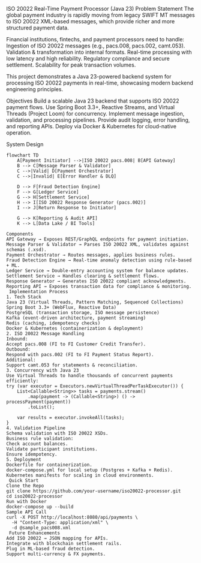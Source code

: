 ISO 20022 Real-Time Payment Processor (Java 23)
 Problem Statement
The global payment industry is rapidly moving from legacy SWIFT MT messages to ISO 20022 XML-based messages, which provide richer and more structured payment data.

Financial institutions, fintechs, and payment processors need to handle:
Ingestion of ISO 20022 messages (e.g., pacs.008, pacs.002, camt.053).
Validation & transformation into internal formats.
Real-time processing with low latency and high reliability.
Regulatory compliance and secure settlement.
Scalability for peak transaction volumes.

This project demonstrates a Java 23-powered backend system for processing ISO 20022 payments in real-time, showcasing modern backend engineering principles.

 Objectives
Build a scalable Java 23 backend that supports ISO 20022 payment flows.
Use Spring Boot 3.3+, Reactive Streams, and Virtual Threads (Project Loom) for concurrency.
Implement message ingestion, validation, and processing pipelines.
Provide audit logging, error handling, and reporting APIs.
Deploy via Docker & Kubernetes for cloud-native operation.

 System Design
```mermaid
flowchart TD
    A[Payment Initiator] -->|ISO 20022 pacs.008| B[API Gateway]
    B --> C[Message Parser & Validator]
    C -->|Valid| D[Payment Orchestrator]
    C -->|Invalid| E[Error Handler & DLQ]

    D --> F[Fraud Detection Engine]
    F --> G[Ledger Service]
    G --> H[Settlement Service]
    H --> I[ISO 20022 Response Generator (pacs.002)]
    I --> J[Return Response to Initiator]

    G --> K[Reporting & Audit API]
    K --> L[Data Lake / BI Tools]

Components
API Gateway → Exposes REST/GraphQL endpoints for payment initiation.
Message Parser & Validator → Parses ISO 20022 XML, validates against schemas (.xsd).
Payment Orchestrator → Routes messages, applies business rules.
Fraud Detection Engine → Real-time anomaly detection using rule-based + ML.
Ledger Service → Double-entry accounting system for balance updates.
Settlement Service → Handles clearing & settlement flows.
Response Generator → Generates ISO 20022 compliant acknowledgments.
Reporting API → Exposes transaction data for compliance & monitoring.
 Implementation Process
1. Tech Stack
Java 23 (Virtual Threads, Pattern Matching, Sequenced Collections)
Spring Boot 3.3+ (WebFlux, Reactive Data)
PostgreSQL (transaction storage, ISO message persistence)
Kafka (event-driven architecture, payment streaming)
Redis (caching, idempotency checks)
Docker & Kubernetes (containerization & deployment)
2. ISO 20022 Message Handling
Inbound:
Accept pacs.008 (FI to FI Customer Credit Transfer).
Outbound:
Respond with pacs.002 (FI to FI Payment Status Report).
Additional:
Support camt.053 for statements & reconciliation.
3. Concurrency with Java 23
Use Virtual Threads to handle thousands of concurrent payments efficiently:
try (var executor = Executors.newVirtualThreadPerTaskExecutor()) {
    List<Callable<String>> tasks = payments.stream()
        .map(payment -> (Callable<String>) () -> processPayment(payment))
        .toList();

    var results = executor.invokeAll(tasks);
}
4. Validation Pipeline
Schema validation with ISO 20022 XSDs.
Business rule validation:
Check account balances.
Validate participant institutions.
Ensure idempotency.
5. Deployment
Dockerfile for containerization.
docker-compose.yml for local setup (Postgres + Kafka + Redis).
Kubernetes manifests for scaling in cloud environments.
 Quick Start
Clone the Repo
git clone https://github.com/your-username/iso20022-processor.git
cd iso20022-processor
Run with Docker
docker-compose up --build
Sample API Call
curl -X POST http://localhost:8080/api/payments \
  -H "Content-Type: application/xml" \
  -d @sample_pacs008.xml
 Future Enhancements
Add ISO 20022 → JSON mapping for APIs.
Integrate with blockchain settlement rails.
Plug in ML-based fraud detection.
Support multi-currency & FX payments.
